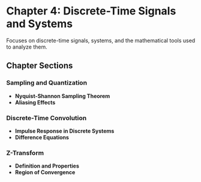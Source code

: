 # Chapter 4: Discrete-Time Signals and Systems

Focuses on discrete-time signals, systems, and the mathematical tools used to analyze them.

## Chapter Sections

### Sampling and Quantization

-   **Nyquist-Shannon Sampling Theorem**
-   **Aliasing Effects**

### Discrete-Time Convolution

-   **Impulse Response in Discrete Systems**
-   **Difference Equations**

### Z-Transform

-   **Definition and Properties**
-   **Region of Convergence**
